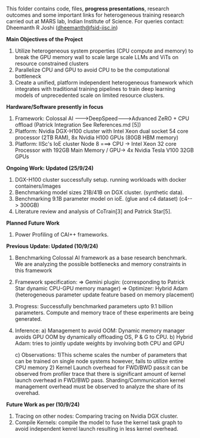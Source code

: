 This folder contains code, files, **progress presentations**, research outcomes and some important links for heterogeneous training research carried out at MARS lab, Indian Institute of Science. For queries contact: Dheemanth R Joshi (dheemanth@fsid-iisc.in)

**Main Objectives of the Project**
1) Utilize heterogeneous system properties (CPU compute and memory) to break the GPU memory wall to scale large scale LLMs and ViTs on resource constrained clusters
2) Parallelize CPU and GPU to avoid CPU to be the computational bottleneck
3) Create a unified, platform independent heterogeneous framework which integrates with traditional training pipelines to train deep learning models of unprecedented scale on limited resource clusters.

**Hardware/Software presently in focus**
1) Framework: Colossal AI --->DeepSpeed--->Advanced ZeRO + CPU offload (Patrick Integration See References.md [5])
2) Platform: Nvidia DGX-H100 cluster with Intel Xeon dual socket 54 core processor (2TB RAM), 8x Nvidia H100 GPUs (80GB HBM memory) 
3) Platform: IISc's IoE cluster Node 8
   ===> CPU -> Intel Xeon 32 core Processor with 192GB Main Memory / GPU-> 4x Nvidia Tesla V100 32GB GPUs

**Ongoing Work: Updated (25/9/24)**
1) DGX-H100 cluster successfully setup. running workloads with docker containers/images
2) Benchmarking model sizes 21B/41B on DGX cluster. (synthetic data).
3) Benchmarking 9.1B parameter model on ioE. (glue and c4 dataset) (c4--> 300GB)
4) Literature review and analysis of CoTrain[3] and Patrick Star[5].

**Planned Future Work**
1) Power Profiling of CAI++ frameworks. 

**Previous Update: Updated (10/9/24)**
1) Benchmarking Colossal AI framework as a base research benchmark. We are analyzing the possible bottlenecks and memory constraints in this framework
2) Framework specification:
   => Gemini plugin: (corresponding to Patrick Star dynamic CPU-GPU memory manager)
   => Optimizer: Hybrid Adam (heterogeneous parameter update feature based on memory placement)
4) Progress: Successfully benchmarked  parameters upto 9.1 billion parameters. Compute and memory trace of these experiments are being generated.
5) Inference:
   a) Management to avoid OOM: Dynamic memory manager avoids GPU OOM by dynamically offloading OS, P & G to CPU.
   b) Hybrid Adam: tries to jointly update weights by involving both CPU and GPU
   
   c) Observations:
   1)This scheme scales the number of parameters that can be trained on single node systems however, fails to utilize entire CPU           memory
   2) Kernel Launch overhead for FWD/BWD pass:it can be observed from profiler trace that there is significant amount of kernel launch overhead in FWD/BWD pass. Sharding/Communication kernel management overhead must be observed to analyze the share of its overehad.
  
**Future Work as per (10/9/24)**

1) Tracing on other nodes: Comparing tracing on Nvidia DGX cluster.
2) Compile Kernels: compile the model to fuse the kernel task graph to avoid independent kenrel launch resulting in less kernel overhead.  
      

